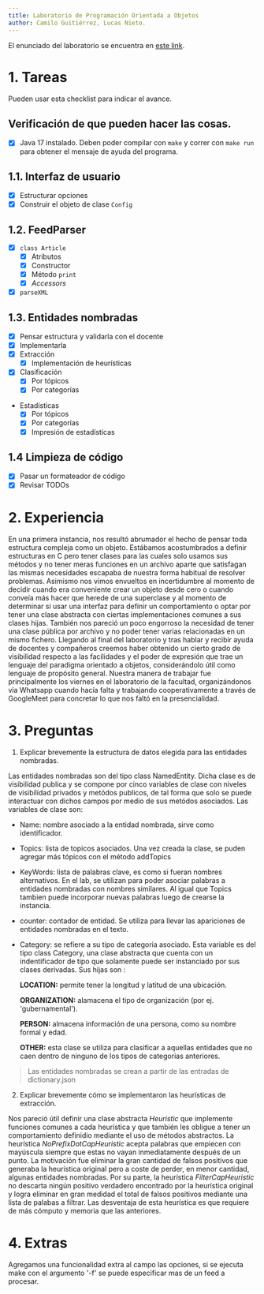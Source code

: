 ```yaml
---
title: Laboratorio de Programación Orientada a Objetos
author: Camilo Guitiérrez, Lucas Nieto.
---
```


El enunciado del laboratorio se encuentra en [este link](https://docs.google.com/document/d/1wLhuEOjhdLwgZ4rlW0AftgKD4QIPPx37Dzs--P1gIU4/edit#heading=h.xe9t6iq9fo58).

# 1. Tareas
Pueden usar esta checklist para indicar el avance.

## Verificación de que pueden hacer las cosas.
- [x] Java 17 instalado. Deben poder compilar con `make` y correr con `make run` para obtener el mensaje de ayuda del programa.

## 1.1. Interfaz de usuario
- [x] Estructurar opciones
- [x] Construir el objeto de clase `Config`

## 1.2. FeedParser
- [x] `class Article`
    - [x] Atributos
    - [x] Constructor
    - [x] Método `print`
    - [x] _Accessors_
- [x] `parseXML`

## 1.3. Entidades nombradas
- [x] Pensar estructura y validarla con el docente
- [x] Implementarla
- [x] Extracción
    - [x] Implementación de heurísticas
- [x] Clasificación
    - [x] Por tópicos
    - [x] Por categorías
- Estadísticas
    - [x] Por tópicos
    - [x] Por categorías
    - [x] Impresión de estadísticas

## 1.4 Limpieza de código
- [x] Pasar un formateador de código
- [x] Revisar TODOs

# 2. Experiencia
En una primera instancia, nos resultó abrumador el hecho de pensar toda estructura
compleja como un objeto. Estábamos acostumbrados a definir estructuras en C pero tener
clases para las cuales solo usamos sus métodos y no tener meras funciones en un archivo
aparte que satisfagan las mismas necesidades escapaba de nuestra forma habitual de
resolver problemas. Asimismo nos vimos envueltos en incertidumbre al momento de decidir
cuando era conveniente crear un objeto desde cero o cuando conveía más hacer que herede
de una superclase y al momento de determinar si usar una interfaz para definir un
comportamiento o optar por tener una clase abstracta con ciertas implementaciones
comunes a sus clases hijas. También nos pareció un poco engorroso la necesidad de tener
una clase pública por archivo y no poder tener varias relacionadas en un mismo fichero.
  Llegando al final del laboratorio y tras hablar y recibir ayuda de docentes y
compañeros creemos haber obtenido un cierto grado de visibilidad respecto a las
facilidades y el poder de expresión que trae un lenguaje del paradigma orientado a
objetos, considerándolo útil como lenguaje de propósito general.
  Nuestra manera de trabajar fue principalmente los viernes en el laboratorio de la
facultad, organizándonos vía Whatsapp cuando hacía falta y trabajando cooperativamente
a través de GoogleMeet para concretar lo que nos faltó en la presencialidad.

# 3. Preguntas
1. Explicar brevemente la estructura de datos elegida para las entidades nombradas.

Las entidades nombradas son del tipo class NamedEntity. Dicha clase es de visibilidad 
publica y se compone por cinco variables de clase con niveles de visibilidad
privados y metódos publicos, de tal forma que solo se puede interactuar con dichos 
campos por medio de sus metódos asociados. Las variables de clase son:

- Name: nombre asociado a la entidad nombrada, sirve como identificador.
- Topics: lista de topicos asociados. Una vez creada la clase, se puden agregar más
tópicos con el método addTopics
- KeyWords: lista de palabras clave, es como si fueran nombres alternativos. En el lab, 
se utilizan para poder asociar palabras a entidades nombradas con nombres similares. 
Al igual que Topics tambien puede incorporar nuevas palabras luego de crearse la instancia.
- counter: contador de entidad. Se utiliza para llevar las apariciones de entidades 
nombradas en el texto.
- Category: se refiere a su tipo de categoria asociado. Esta variable es del tipo 
class Category, una clase abstracta que cuenta con un indentificador de tipo que solamente 
puede ser instanciado por sus clases derivadas. Sus hijas son :
            
    **LOCATION:** permite tener la longitud y latitud de una ubicación.
    
    **ORGANIZATION:** alamacena el tipo de organización (por ej. 'gubernamental').
    
    **PERSON:** almacena información de una persona, como su nombre formal y edad. 
    
    **OTHER:** esta clase se utiliza para clasificar a aquellas entidades que no caen
            dentro de ninguno de los tipos de categorias anteriores.

> Las entidades nombradas se crean a partir de las entradas de dictionary.json

2. Explicar brevemente cómo se implementaron las heurísticas de extracción.

Nos pareció útil definir una clase abstracta *Heuristic* que implemente funciones comunes
a cada heurística y que también les obligue a tener un comportamiento definidio mediante
el uso de métodos abstractos.
  La heurística *NoPrefixDotCapHeuristic* acepta palabras que empiecen con mayúscula
siempre que estas no vayan inmediatamente después de un punto. La motivación fue eliminar
la gran cantidad de falsos positivos que generaba la heurística original pero a coste de
perder, en menor cantidad, algunas entidades nombradas.
  Por su parte, la heurística *FilterCapHeuristic* no descarta ningún positivo verdadero
encontrado por la heurística original y logra eliminar en gran medidad el total de falsos
positivos mediante una lista de palabas a filtrar. Las desventaja de esta heurística es
que requiere de más cómputo y memoria que las anteriores.

# 4. Extras

Agregamos una funcionalidad extra al campo las opciones, si se ejecuta make con el 
argumento '-f' se puede especificar mas de un feed a procesar.  